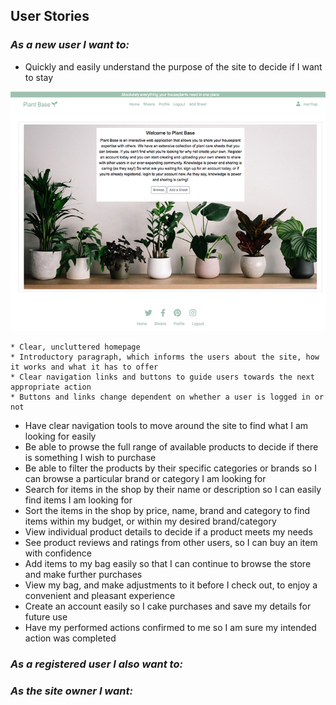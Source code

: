## User Stories

### ___As a new user I want to:___

* Quickly and easily understand the purpose of the site to decide if I want to stay

![supporting screenshot](https://github.com/AledPeart/plant-base/blob/main/static/images/user-story-screenshot-1.png) 
	
 
    * Clear, uncluttered homepage
    * Introductory paragraph, which informs the users about the site, how it works and what it has to offer
    * Clear navigation links and buttons to guide users towards the next appropriate action
    * Buttons and links change dependent on whether a user is logged in or not



* Have clear navigation tools to move around the site to find what I am looking for easily
* Be able to prowse the full range of available products to decide if there is something I wish to purchase
* Be able to filter the products by their specific categories or brands so I can browse a particular brand or category I am looking for
* Search for items in the shop by their name or description so I can easily find items I am looking for
* Sort the items in the shop by price, name, brand and category to find items within my budget, or within my desired brand/category
* View individual product details to decide if a product meets my needs
* See product reviews and ratings from other users, so I can buy an item with confidence
* Add items to my bag easily so that I can continue to browse the store and make further purchases
* View my bag, and make adjustments to it before I check out, to enjoy a convenient and pleasant experience
* Create an account easily so I cake purchases and save my details for future use
* Have my performed actions confirmed to me so I am sure my intended action was completed

### ___As a registered user I also want to:___

### ___As the site owner I want:___